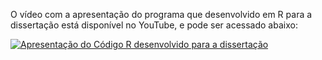 O vídeo com a apresentação do programa que desenvolvido em R para a dissertação está disponível no YouTube, e pode ser acessado abaixo: [](https://youtu.be/mAHSRcy1Aog)

[![Apresentação do Código R desenvolvido para a dissertação](http://img.youtube.com/vi/mAHSRcy1Aog/0.jpg)](http://www.youtube.com/watch?v=mAHSRcy1Aog "Apresentação do Código R desenvolvido para a dissertação")
